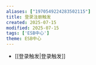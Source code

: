 ```yaml
---
aliases: ["1970549224283502115"]
title: 登录注册触发
created: 2025-07-15
modified: 2025-07-15
tags: ['ESB中心']
theme: ESB中心
---
```


- [[登录触发|登录触发]]